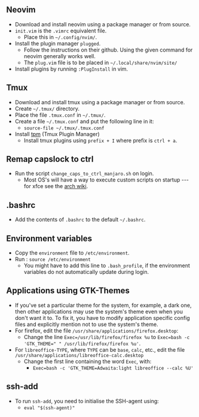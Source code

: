 ## Neovim
* Download and install neovim using a package manager or from source.
* `init.vim` is the `.vimrc` equivalent file.
    * Place this in `~/.config/nvim/`.
* Install the plugin manager `plugged`.
    * Follow the instructions on their github. Using the given command for neovim generally works well.
    * The `plug.vim` file is to be placed in `~/.local/share/nvim/site/`
* Install plugins by running `:PlugInstall` in vim.

## Tmux
* Download and install tmux using a package manager or from source.
* Create `~/.tmux/` directory.
* Place the file `.tmux.conf` in `~/.tmux/`.
* Create a file `~/.tmux.conf` and put the following line in it:
    * `source-file ~/.tmux/.tmux.conf`
* Install [tpm](https://github.com/tmux-plugins/tpm) (Tmux Plugin Manager)
    * Install tmux plugins using `prefix + I` where prefix is `ctrl + a`.

## Remap capslock to ctrl
* Run the script `change_caps_to_ctrl_manjaro.sh` on login.
    * Most OS's will have a way to execute custom scripts on startup --- for xfce see the [arch wiki](https://wiki.archlinux.org/index.php/xfce#Autostart).

## .bashrc
* Add the contents of `.bashrc` to the default `~/.bashrc`.

## Environment variables
* Copy the `environment` file to `/etc/environment`.
* Run : `source /etc/environment`
    * You might have to add this line to `.bash_profile`, if the environment variables do not automatically update during login.

## Applications using GTK-Themes
* If you've set a particular theme for the system, for example, a dark one, then other applications may use the system's theme even when you don't want it to. To fix it, you have to modify application specific config files and explicitly mention not to use the system's theme.
* For firefox, edit the file `/usr/share/applications/firefox.desktop`:
    * Change the line `Exec=/usr/lib/firefox/firefox %u` to `Exec=bash -c 'GTK_THEME=" " /usr/lib/firefox/firefox %u'`.
* For `libreoffice-TYPE`, where `TYPE` can be `base`, `calc`, etc., edit the file `/usr/share/applications/libreoffice-calc.desktop`
    * Change the first line containing the word `Exec`, with:
        * `Exec=bash -c 'GTK_THEME=Adwaita:light libreoffice --calc %U'`

## ssh-add
* To run `ssh-add`, you need to initialise the SSH-agent using:
    * `eval "$(ssh-agent)"`
